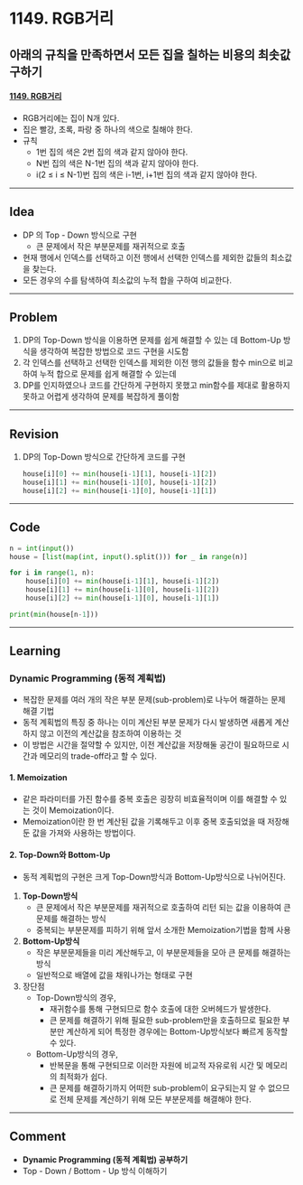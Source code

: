 # 1149. RGB거리

##  아래의 규칙을 만족하면서 모든 집을 칠하는 비용의 최솟값 구하기

#### [1149. RGB거리](https://www.acmicpc.net/problem/1149)

- RGB거리에는 집이 N개 있다. 
- 집은 빨강, 초록, 파랑 중 하나의 색으로 칠해야 한다.
- 규칙
  - 1번 집의 색은 2번 집의 색과 같지 않아야 한다.
  - N번 집의 색은 N-1번 집의 색과 같지 않아야 한다.
  - i(2 ≤ i ≤ N-1)번 집의 색은 i-1번, i+1번 집의 색과 같지 않아야 한다.

---

## Idea

- DP 의 Top - Down 방식으로 구현
  - 큰 문제에서 작은 부분문제를 재귀적으로 호출
- 현재  행에서 인덱스를 선택하고 이전 행에서 선택한 인덱스를 제외한 값들의 최소값을 찾는다.
- 모든 경우의 수를 탐색하여 최소값의 누적 합을 구하여 비교한다.

---

## Problem

1.  DP의 Top-Down 방식을 이용하면 문제를 쉽게 해결할 수 있는 데 Bottom-Up 방식을 생각하여 복잡한 방법으로 코드 구현을 시도함
2. 각 인덱스를 선택하고 선택한 인덱스를 제외한 이전 행의 값들을 함수 min으로  비교하여 누적 합으로 문제를 쉽게 해결할 수 있는데
3. DP를 인지하였으나 코드를 간단하게 구현하지 못했고 min함수를 제대로 활용하지 못하고 어렵게 생각하여 문제를 복잡하게 풀이함

---

## Revision

1. DP의 Top-Down 방식으로 간단하게 코드를 구현

   ```python
   house[i][0] += min(house[i-1][1], house[i-1][2])
   house[i][1] += min(house[i-1][0], house[i-1][2])
   house[i][2] += min(house[i-1][0], house[i-1][1])
   ```

---

## Code

```python
n = int(input())
house = [list(map(int, input().split())) for _ in range(n)]

for i in range(1, n):
    house[i][0] += min(house[i-1][1], house[i-1][2])
    house[i][1] += min(house[i-1][0], house[i-1][2])
    house[i][2] += min(house[i-1][0], house[i-1][1])

print(min(house[n-1]))
```

---

## Learning

### Dynamic Programming (동적 계획법)

- 복잡한 문제를 여러 개의 작은 부분 문제(sub-problem)로 나누어 해결하는 문제 해결 기법
- 동적 계획법의 특징 중 하나는 이미 계산된 부분 문제가 다시 발생하면 새롭게 계산하지 않고 이전의 계산값을 참조하여 이용하는 것
- 이 방법은 시간을 절약할 수 있지만, 이전 계산값을 저장해둘 공간이 필요하므로 시간과 메모리의 trade-off라고 할 수 있다.

#### 1. Memoization

- 같은 파라미터를 가진 함수를 중복 호출은 굉장히 비효율적이며 이를 해결할 수 있는 것이 Memoization이다.
- Memoization이란 한 번 계산된 값을 기록해두고 이후 중복 호출되었을 때 저장해 둔 값을 가져와 사용하는 방법이다. 

#### 2. Top-Down와 Bottom-Up

- 동적 계획법의 구현은 크게 Top-Down방식과 Bottom-Up방식으로 나뉘어진다.

1. **Top-Down방식**
   - 큰 문제에서 작은 부분문제를 재귀적으로 호출하여 리턴 되는 값을 이용하여 큰 문제를 해결하는 방식
   - 중복되는 부분문제를 피하기 위해 앞서 소개한 Memoization기법을 함께 사용
2. **Bottom-Up방식**
   - 작은 부분문제들을 미리 계산해두고, 이 부분문제들을 모아 큰 문제를 해결하는 방식
   - 일반적으로 배열에 값을 채워나가는 형태로 구현
3. 장단점
   - Top-Down방식의 경우, 
     - 재귀함수를 통해 구현되므로 함수 호출에 대한 오버헤드가 발생한다. 
     - 큰 문제를 해결하기 위해 필요한 sub-problem만을 호출하므로 필요한 부분만 계산하게 되어 특정한 경우에는 Bottom-Up방식보다 빠르게 동작할 수 있다.
   - Bottom-Up방식의 경우,
     - 반복문을 통해 구현되므로 이러한 자원에 비교적 자유로워 시간 및 메모리의 최적화가 쉽다.
     - 큰 문제를 해결하기까지 어떠한 sub-problem이 요구되는지 알 수 없으므로 전체 문제를 계산하기 위해 모든 부분문제를 해결해야 한다.

---

## Comment

- **Dynamic Programming (동적 계획법) 공부하기**
- Top - Down / Bottom - Up 방식 이해하기